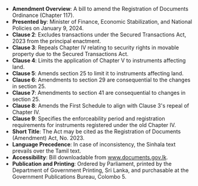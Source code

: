 - **Amendment Overview**: A bill to amend the Registration of Documents Ordinance (Chapter 117).
- **Presented by**: Minister of Finance, Economic Stabilization, and National Policies on January 9, 2024.
- **Clause 2**: Excludes transactions under the Secured Transactions Act, 2023 from the principal enactment.
- **Clause 3**: Repeals Chapter IV relating to security rights in movable property due to the Secured Transactions Act.
- **Clause 4**: Limits the application of Chapter V to instruments affecting land.
- **Clause 5**: Amends section 25 to limit it to instruments affecting land.
- **Clause 6**: Amendments to section 29 are consequential to the changes in section 25.
- **Clause 7**: Amendments to section 41 are consequential to changes in section 25.
- **Clause 8**: Amends the First Schedule to align with Clause 3's repeal of Chapter IV.
- **Clause 9**: Specifies the enforceability period and registration requirements for instruments registered under the old Chapter IV.
- **Short Title**: The Act may be cited as the Registration of Documents (Amendment) Act, No. 2023.
- **Language Precedence**: In case of inconsistency, the Sinhala text prevails over the Tamil text.
- **Accessibility**: Bill downloadable from www.documents.gov.lk.
- **Publication and Printing**: Ordered by Parliament, printed by the Department of Government Printing, Sri Lanka, and purchasable at the Government Publications Bureau, Colombo 5.